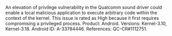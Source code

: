 An elevation of privilege vulnerability in the Qualcomm sound driver could enable a local malicious application to execute arbitrary code within the context of the kernel. This issue is rated as High because it first requires compromising a privileged process. Product: Android. Versions: Kernel-3.10, Kernel-3.18. Android ID: A-33784446. References: QC-CR#1112751.